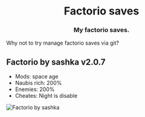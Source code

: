 <div align="center">
    <h1 align="center">Factorio saves</h1>
    <h3>My factorio saves.</h3>
</div>

Why not to try manage factorio saves via git?

## Factorio by sashka v2.0.7
  - Mods: space age
  - Naubis rich: 200%
  - Enemies: 200%
  - Cheates: Night is disable
<img alt="Factorio by sashka" src="./images/Factorio by sashka.png" />
